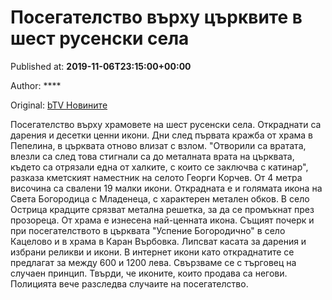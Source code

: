 
# Посегателство върху църквите в шест русенски села

Published at: **2019-11-06T23:15:00+00:00**

Author: ****

Original: [bTV Новините](https://btvnovinite.bg/bulgaria/posegatelstvo-varhu-carkvite-v-shest-rusenski-sela.html)

Посегателство върху храмовете на шест русенски села. Откраднати са дарения и десетки ценни икони. Дни след първата кражба от храма в Пепелина, в църквата отново влизат с взлом.
"Отворили са вратата, влезли са след това стигнали са до металната врата на църквата, където са отрязали една от халките, с които се заключва с катинар", разказа кметският наместник на селото Георги Корчев.
От 4 метра височина са свалени 19 малки икони. Открадната е и голямата икона на Света Богородица с Младенеца, с характерен метален обков.
В село Острица крадците срязват метална решетка, за да се промъкнат през прозореца. От храма е изнесена най-ценната икона.
Същият почерк и при посегателството в църквата "Успение Богородично" в село Кацелово и в храма в Каран Върбовка. Липсват касата за дарения и избрани реликви и икони.
В интернет икони като откраднатите се предлагат за между 600 и 1200 лева. Свързваме се с търговец на случаен принцип. Твърди, че иконите, които продава са негови.
Полицията вече разследва случаите на посегателство.
